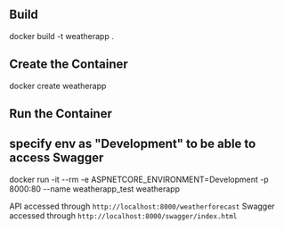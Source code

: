 ## Build
docker build -t weatherapp .

## Create the Container
docker create weatherapp

## Run the Container
## specify env as "Development" to be able to access Swagger
docker run -it --rm -e ASPNETCORE_ENVIRONMENT=Development -p 8000:80 --name weatherapp_test weatherapp

API accessed through `http://localhost:8000/weatherforecast`
Swagger accessed through `http://localhost:8000/swagger/index.html`
